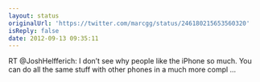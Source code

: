 ```yaml
---
layout: status
originalUrl: 'https://twitter.com/marcgg/status/246180215653560320'
isReply: false
date: 2012-09-13 09:35:11
---
```


RT @JoshHelfferich: I don’t see why people like the iPhone so much. You can do all the same stuff with other phones in a much more compl ...
